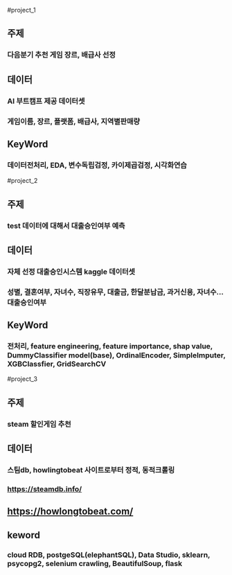 #project_1
## 주제
### 다음분기 추천 게임 장르, 배급사 선정

## 데이터
### AI 부트캠프 제공 데이터셋
### 게임이름, 장르, 플랫폼, 배급사, 지역별판매량

## KeyWord
### 데이터전처리, EDA, 변수독립검정, 카이제곱검정, 시각화연습


#project_2
## 주제
### test 데이터에 대해서 대출승인여부 예측

## 데이터
### 자체 선정 대출승인시스템 kaggle 데이터셋
### 성별, 결혼여부, 자녀수, 직장유무, 대출금, 한달분납금, 과거신용, 자녀수...대출승인여부

## KeyWord
### 전처리, feature engineering, feature importance, shap value,  DummyClassifier model(base), OrdinalEncoder, SimpleImputer, XGBClassfier, GridSearchCV


#project_3
## 주제
### steam 할인게임 추천

## 데이터
### 스팀db, howlingtobeat 사이트로부터 정적, 동적크롤링
### https://steamdb.info/
## https://howlongtobeat.com/

## keword
### cloud RDB, postgeSQL(elephantSQL), Data Studio, sklearn, psycopg2, selenium crawling, BeautifulSoup, flask
